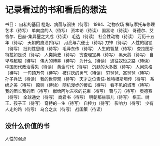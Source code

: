 #  记录看过的书和看后的想法
书目：
自私的基因
枪炮、病菌与钢铁（待写）
1984、动物农场
禅与摩托车修理艺术（待写）
单向度的人（待写）
资本论（待读）
国富论（待读）
哥德尔、艾舍尔、巴赫-集异璧之大成（待读）
毛选（待读）
社会性动物（待读）
万历十五年（待写）
天朝的崩溃(待写）
月亮与六便士（待写)
刀锋（待写）
人性的枷锁（待写）
批判性思维（待写）
毛泽东传（待写）
人生的智慧（待写）
查拉图斯特拉如是说（待写）
人类简史（待写）
穷查理宝典（待写）
黑天鹅（待写）
自卑与超越（待写）
伟大的博弈（待写）
为什么（待读）
通往奴役之路（待读）
中国历代政治得失（待读）
黄金时代（待写）
沉默的大多数（待写）
人间失格（待写）
一句顶万句（待写）
被讨厌的勇气（待读）
穷爸爸、富爸爸（待写）
孙子兵法（待读）
我的世界观（待写）
天才之位责任-维特根斯坦传（待写）
系统之美（待写）
原则（待读）
随机漫步的傻瓜（待写）
看不见的城市（待写）
我的团长我的团（待写）
献给阿尔吉农的花束（待写）
菊与刀（待写）
奥德赛（待写）
全球通史（待写）
商君书（待写）
明朝那些事儿（待写）
棋王、树王、孩子王（待写）
奇特的一生（待写）
自控力（待写）
影响力（待写）
少有人走的路（待写）
乌合之众（待写）
战国策（待读）
## 没什么价值的书
人性的弱点

